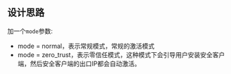 ## 设计思路
加一个`mode`参数:
* mode = normal，表示常规模式，常规的激活模式
* mode = zero_trust，表示零信任模式，这种模式下会引导用户安装安全客户端，然后安全客户端的出口IP都会自动激活。
